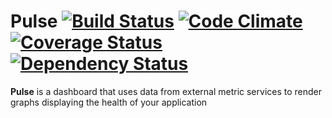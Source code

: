 # Pulse [![Build Status](https://secure.travis-ci.org/intercom/pulse.png?branch=master)](http://travis-ci.org/intercom/pulse) [![Code Climate](https://codeclimate.com/github/intercom/pulse.png)](https://codeclimate.com/github/intercom/pulse) [![Coverage Status](https://img.shields.io/coveralls/intercom/pulse.svg)](https://coveralls.io/r/intercom/pulse?branch=master) [![Dependency Status](https://gemnasium.com/intercom/pulse.svg)](https://gemnasium.com/intercom/pulse)

**Pulse** is a dashboard that uses data from external metric services to render graphs displaying the health of your application